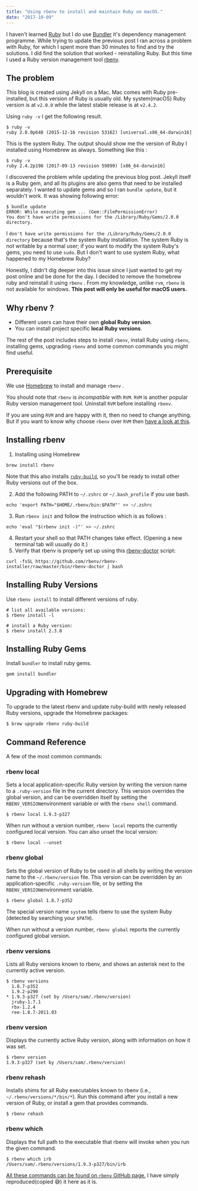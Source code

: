 ```yaml
---
title: "Using rbenv to install and maintain Ruby on macOS."
date: "2017-10-09"
---
```


I haven't learned [Ruby][1] but I do use [Bundler][2] it's dependency management programme. While trying to update the previous post I ran across a problem with Ruby, for which I spent more than 30 minutes to find and try the solutions. I did find the solution that worked - reinstalling Ruby. But this time I used a Ruby version management tool [rbenv][3].

## The problem

This blog is created using Jekyll on a Mac. Mac comes with Ruby pre-installed, but this version of Ruby is usually old. My system(macOS) Ruby version is at `v2.0.0` while the latest stable release is at `v2.4.2`.

Using `ruby -v` I get the following result.

```shell
$ ruby -v
ruby 2.0.0p648 (2015-12-16 revision 53162) [universal.x86_64-darwin16]
```

This is the system Ruby. The output should show me the version of Ruby I installed using Homebrew as always. Something like this :

```shell
$ ruby -v
ruby 2.4.2p198 (2017-09-13 revision 59899) [x86_64-darwin16]
```

I discovered the problem while updating the previous blog post. Jekyll itself is a Ruby gem, and all its plugins are also gems that need to be installed separately. I wanted to update gems and so I ran `bundle update`, but it wouldn't work. It was showing following error:

```shell
$ bundle update
ERROR: While executing gem ... (Gem::FilePermissionError)
You don't have write permissions for the /Library/Ruby/Gems/2.0.0 directory.
```

I `don't have write permissions for the /Library/Ruby/Gems/2.0.0 directory` because that's the system Ruby installation. The system Ruby is not writable by a normal user; if you want to modify the system Ruby's gems, you need to use `sudo`. But I don't want to use system Ruby, what happened to my Homebrew Ruby?

Honestly, I didn't dig deeper into this issue since I just wanted to get my post online and be done for the day. I decided to remove the homebrew ruby and reinstall it using `rbenv` . From my knowledge, unlike `rvm`, `rbenv` is not available for windows. **This post will only be useful for macOS users.**

## Why rbenv ?

- Different users can have their own **global Ruby version**.
- You can install project specific **local Ruby versions**.

The rest of the post includes steps to install `rbenv`, install Ruby using `rbenv`, installing gems, upgrading `rbenv` and some common commands you might find useful.

## Prerequisite

We use [Homebrew][4] to install and manage `rbenv` .

You should note that `rbenv` is _incompatible_ with `RVM`. `RVM` is another popular Ruby version management tool. Uninstall `RVM` before installing `rbenv`.

If you are using `RVM` and are happy with it, then no need to change anything. But if you want to know why choose `rbenv` over `RVM` then [have a look at this][5].

## Installing rbenv

1. Installing using Homebrew

```shell
brew install rbenv
```

Note that this also installs [`ruby-build`][6], so you'll be ready to install other Ruby versions out of the box.

2. Add the following PATH to `~/.zshrc` or `~/.bash_profile` if you use bash.

```shell
echo 'export PATH="$HOME/.rbenv/bin:$PATH"' >> ~/.zshrc
```

3. Run `rbenv init` and follow the instruction which is as follows :

```shell
echo 'eval "$(rbenv init -)"' >> ~/.zshrc
```

4. Restart your shell so that PATH changes take effect. (Opening a new terminal tab will usually do it.)
5. Verify that rbenv is properly set up using this [rbenv-doctor][7] script:

```shell
curl -fsSL https://github.com/rbenv/rbenv-installer/raw/master/bin/rbenv-doctor | bash
```

## Installing Ruby Versions

Use `rbenv install` to install different versions of ruby.

```shell
# list all available versions:
$ rbenv install -l

# install a Ruby version:
$ rbenv install 2.3.0
```

## Installing Ruby Gems

Install `bundler` to install ruby gems.

```shell
gem install bundler
```

## Upgrading with Homebrew

To upgrade to the latest rbenv and update ruby-build with newly released Ruby versions, upgrade the Homebrew packages:

```shell
$ brew upgrade rbenv ruby-build
```

## Command Reference

A few of the most common commands:

### rbenv local

Sets a local application-specific Ruby version by writing the version name to a `.ruby-version` file in the current directory. This version overrides the global version, and can be overridden itself by setting the `RBENV_VERSION`environment variable or with the `rbenv shell` command.

```shell
$ rbenv local 1.9.3-p327
```

When run without a version number, `rbenv local` reports the currently configured local version. You can also unset the local version:

```shell
$ rbenv local --unset
```

### rbenv global

Sets the global version of Ruby to be used in all shells by writing the version name to the `~/.rbenv/version` file. This version can be overridden by an application-specific `.ruby-version` file, or by setting the `RBENV_VERSION`environment variable.

```shell
$ rbenv global 1.8.7-p352
```

The special version name `system` tells rbenv to use the system Ruby (detected by searching your `$PATH`).

When run without a version number, `rbenv global` reports the currently configured global version.

### rbenv versions

Lists all Ruby versions known to rbenv, and shows an asterisk next to the currently active version.

```shell
$ rbenv versions
  1.8.7-p352
  1.9.2-p290
* 1.9.3-p327 (set by /Users/sam/.rbenv/version)
  jruby-1.7.1
  rbx-1.2.4
  ree-1.8.7-2011.03
```

### rbenv version

Displays the currently active Ruby version, along with information on how it was set.

```shell
$ rbenv version
1.9.3-p327 (set by /Users/sam/.rbenv/version)
```

### rbenv rehash

Installs shims for all Ruby executables known to rbenv (i.e., `~/.rbenv/versions/*/bin/*`). Run this command after you install a new version of Ruby, or install a gem that provides commands.

```shell
$ rbenv rehash
```

### rbenv which

Displays the full path to the executable that rbenv will invoke when you run the given command.

```shell
$ rbenv which irb
/Users/sam/.rbenv/versions/1.9.3-p327/bin/irb
```

[All these commands can be found on `rbenv` GitHub page.][8] I have simply reproduced(copied 😅) it here as it is.

<div class="line"></div>

[1]: https://www.ruby-lang.org/en/ "Ruby Programming Language"
[2]: https://bundler.io/ "Bundler"
[3]: https://github.com/rbenv/rbenv "rbenv"
[4]: https://brew.sh/ "Homebrew"
[5]: https://github.com/rbenv/rbenv/wiki/Why-rbenv%3F "Why choose rbenv?"
[6]: https://github.com/rbenv/ruby-build "ruby-build"
[7]: https://github.com/rbenv/rbenv-installer/blob/master/bin/rbenv-doctor "rbenv-doctor"
[8]: https://github.com/rbenv/rbenv#command-reference "List of commands for rbenv."
